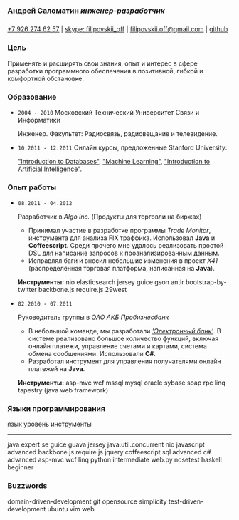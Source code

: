 ### Андрей Саломатин *инженер-разработчик*
##### 
[+7 926 274 62 57](callto:+79262746257) |
[skype: filipovskii_off](callto:filipovskii_off) |
[filipovskii.off@gmail.com](mailto:filipovskii.off@gmail.com?subject=Interview) |
[github](https://github.com/filipovskii)

### Цель
Применять и расширять свои знания, опыт и интерес в сфере разработки программного обеспечения в позитивной, гибкой и комфортной обстановке.

### Образование
*   `2004 - 2010` Московский Технический Университет Связи и Информатики

    Инженер. Факультет: Радиосвязь, радиовещание и телевидение.

*   `10.2011 - 12.2011` Онлайн курсы, предложенные Stanford University:
    
    ["Introduction to Databases"](http://www.db-class.org/),  ["Machine Learning"](http://www.ml-class.org/), ["Introduction to Artificial Intelligence"](http://www.ai-class.com/).

### Опыт работы
*   `08.2011 - 04.2012`

    Разработчик в *Algo inc.* (Продукты для торговли на биржах)

    - Принимал участие в разработке программы *Trade Monitor*, инструмента для анализа FIX траффика. Использовал **Java** и **Coffeescript**. Среди прочего мне удалось реализовать простой DSL для написание запросов к проанализированным данным.
    -   Исправлял баги и вносил небольшие изменения в проект *X41* (распределённая торговая платформа, написанная на **Java**).

    **Инструменты:** nio elasticsearch jersey guice gson antlr bootstrap-by-twitter backbone.js require.js 29west

*   `02.2010 - 07.2011`

    Руководитель группы в *ОАО АКБ Пробизнесбанк*

    -   В небольшой команде, мы разработали *['Электронный банк'](http://www.e-life.ru/)*. В системе реализовано большое количество функций, включая онлайн платежи, управление счетами и картами, система обмена сообщениями. Использовали **C#**.
    -  Разработал инструмент для управления получателями онлайн платежей на **Java**.

    **Инструменты:**  asp-mvc wcf mssql mysql oracle sybase soap rpc linq tapestry (java web framework)

### Языки программирования

язык        уровень       инструменты
----------  --------      ------------------
java        expert        se guice guava jersey java.util.concurrent nio
javascript  advanced      backbone.js require.js jquery coffeescript
sql         advanced 
c#          advanced      asp-mvc wcf linq
python      intermediate  web.py nosetest
haskell     beginner

### Buzzwords

domain-driven-development git opensource simplicity test-driven-development ubuntu vim web
